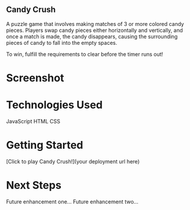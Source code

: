 ## Candy Crush

A puzzle game that involves making matches of 3 or more colored candy pieces. Players swap candy pieces either horizontally and vertically, and once a match is made, the candy disappears, causing the surrounding pieces of candy to fall into the empty spaces.

To win, fulfill the requirements to clear before the timer runs out!

# Screenshot

# Technologies Used

JavaScript
HTML
CSS

# Getting Started

[Click to play Candy Crush!](your deployment url here)

# Next Steps

Future enhancement one...
Future enhancement two...
